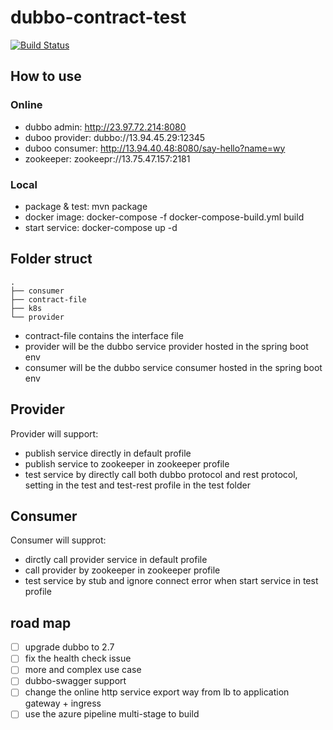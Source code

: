 # dubbo-contract-test
[![Build Status](https://tianyawy.visualstudio.com/dubbo-contract-test/_apis/build/status/victoryw.dubbo-contract-test?branchName=master)](https://tianyawy.visualstudio.com/dubbo-contract-test/_build/latest?definitionId=3&branchName=master)
## How to use
### Online
- dubbo admin: http://23.97.72.214:8080 
- duboo provider: dubbo://13.94.45.29:12345
- duboo consumer: http://13.94.40.48:8080/say-hello?name=wy
- zookeeper: zookeepr://13.75.47.157:2181
 

### Local
- package & test: mvn package
- docker image: docker-compose -f docker-compose-build.yml build
- start service: docker-compose up -d

## Folder struct
``` 
.
├── consumer
├── contract-file
├── k8s
└── provider
```
* contract-file contains the interface file
* provider will be the dubbo service provider hosted in the spring boot env
* consumer will be the dubbo service consumer hosted in the spring boot env

## Provider
Provider will support:
- publish service directly in default profile
- publish service to zookeeper in zookeeper profile
- test service by directly call both dubbo protocol and rest protocol, setting in the test and test-rest profile in the test folder

## Consumer
Consumer will supprot:
- dirctly call provider service in default profile
- call provider by zookeeper in zookeeper profile
- test service by stub and ignore connect error when start service in test profile

## road map
- [ ] upgrade dubbo to 2.7  
- [ ] fix the health check issue  
- [ ] more and complex use case  
- [ ] dubbo-swagger support  
- [ ] change the online http service export way from lb to application gateway + ingress  
- [ ] use the azure pipeline multi-stage to build  
